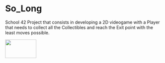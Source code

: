 # So_Long


School 42 Project that consists in developing a 2D videogame with a Player that needs to collect all the Collectibles and reach the Exit point with the least moves possible.






<img src="![simplescreenrecorder-2023-04-05_15 03 58](https://user-images.githubusercontent.com/113359133/230090702-41d87ad4-7618-4327-8124-e0ed78d8d50e.gif)" width="100" height="60"/>
